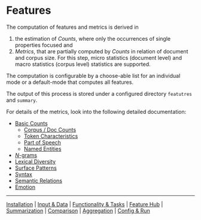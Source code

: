 # Features

The computation of features and metrics is derived in

1. the estimation of _Counts_, where only the occurrences of single properties focused and
2. _Metrics_, that are partially computed by _Counts_ in relation of document and corpus size.
For this step, micro statistics (document level) and macro statistics (corpus level) statistics are supported.

The computation is configurable by a choose-able list for an individual mode or a default-mode that computes all features.

The output of this process is stored under a configured directory `featutres` and `summary`.

For details of the metrics, look into the following detailed documentation:

* [Basic Counts ](featurehub/basics.md)
  * [Corpus / Doc Counts](featurehub/basics.md)
  * [Token Characteristics](featurehub/basics.md)
  * [Part of Speech](featurehub/basics.md)
  * [Named Entities](featurehub/basics.md)
* [_N_-grams](featurehub/ngrams.md)
* [Lexical Diversity](featurehub/lexical_diversity.md)
* [Surface Patterns](featurehub/surface.md)
* [Syntax](featurehub/syntax.md)
* [Semantic Relations](featurehub/semantic_relations.md)
* [Emotion](featurehub/emotion.md)

----
[Installation](installation.md) | [Input & Data](input.md) | [Functionality & Tasks](tasks.md) | [Feature Hub](features.md) | [Summarization](analytics/summarization.md) | [Comparison](analytics/comparison.md) | [Aggregation](analytics/aggregation.md) | [Config & Run](configuration.md)